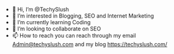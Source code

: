 - 👋 Hi, I’m @TechySlush
- 👀 I’m interested in Blogging, SEO and Internet Marketing
- 🌱 I’m currently learning Coding
- 💞️ I’m looking to collaborate on SEO 
- 📫 How to reach you can reach through my email Admin@techyslush.com and my blog https://techyslush.com/

<!---
TechySlush/TechySlush is a ✨ special ✨ repository because its `README.md` (this file) appears on your GitHub profile.
Website : https://techyslush.com/
